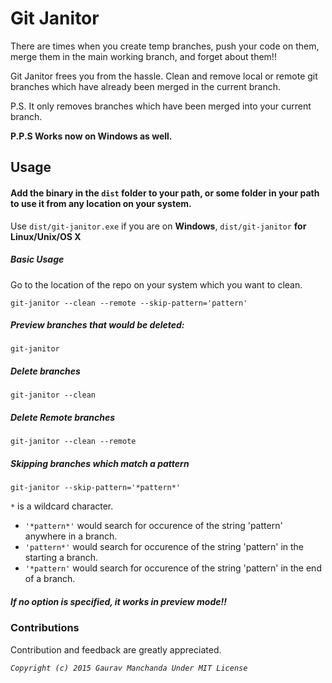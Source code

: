 # Git Janitor

There are times when you create temp branches, push your code on them, merge them in the main working branch, and forget about them!!

Git Janitor frees you from the hassle. Clean and remove local or remote git branches which have already been merged in the current branch.

P.S. It only removes branches which have been merged into your current branch.

**P.P.S Works now on Windows as well.**

## Usage

#### Add the binary in the `dist` folder to your path, or some folder in your path to use it from any location on your system.

Use `dist/git-janitor.exe` if you are on **Windows**, `dist/git-janitor` **for Linux/Unix/OS X**

##### Basic Usage
Go to the location of the repo on your system which you want to clean.

```
git-janitor --clean --remote --skip-pattern='pattern'
```

##### Preview branches that would be deleted:
```
git-janitor
```

##### Delete branches
```
git-janitor --clean
```

##### Delete Remote branches
```
git-janitor --clean --remote
```

##### Skipping branches which match a pattern
```
git-janitor --skip-pattern='*pattern*'
```

`*` is a wildcard character.

* `'*pattern*'` would search for occurence of the string 'pattern' anywhere in a branch.
* `'pattern*'` would search for occurence of the string 'pattern' in the starting a branch.
* `'*pattern'` would search for occurence of the string 'pattern' in the end of a branch.

##### If no option is specified, it works in preview mode!!

### Contributions

Contribution and feedback are greatly appreciated.

_`Copyright (c) 2015 Gaurav Manchanda Under MIT License`_
